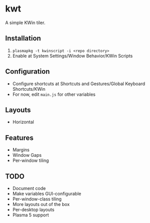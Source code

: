 # kwt

A simple KWin tiler.

## Installation

1. `plasmapkg -t kwinscript -i <repo directory>`
2. Enable at System Settings/Window Behavior/KWin Scripts

## Configuration

* Configure shortcuts at Shortcuts and Gestures/Global Keyboard Shortcuts/KWin
* For now, edit `main.js` for other variables

## Layouts

* Horizontal

## Features

* Margins
* Window Gaps
* Per-window tiling

## TODO

* Document code
* Make variables GUI-configurable
* Per-window-class tiling
* More layouts out of the box
* Per-desktop layouts
* Plasma 5 support
